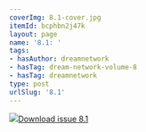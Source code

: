 ```yaml
---
coverImg: 8.1-cover.jpg
itemId: bcphbn2j47k
layout: page
name: '8.1: '
tags:
- hasAuthor: dreamnetwork
- hasTag: dream-network-volume-8
- hasTag: dreamnetwork
type: post
urlSlug: '8.1'
---
```

<img class="card-img" src="../images/8.1-rect.jpg"/><a href="../files/pdfs/Volume_8/8.1-Dream-Network-Bulletin_Volume-8-Number-1.pdf" download="">Download issue 8.1</a>